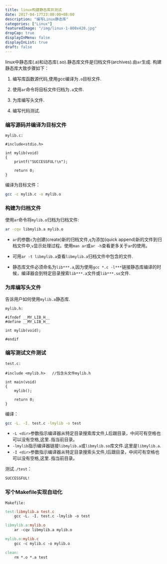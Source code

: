 ```yaml
---
title: linux构建静态库并测试
date: 2017-04-17T23:00:00+08:00
description: "编写Linux静态库"
categories: ["Linux"]
featuredImage: "/img/linux-1-800x420.jpg"
dropCap: true
displayInMenu: false
displayInList: true
draft: false
---
```


linux中静态库(.a)和动态库(.so).静态库文件是归档文件(archives).由`ar`生成.
构建静态库大致步骤如下：

1. 编写库函数源代码,使用gcc编译为`.o`目标文件.

2. 使用`ar`命令将目标文件归档为`.a`文件.

3. 为库编写头文件.

4. 编写代码测试.

<!-- more -->

### 编写源码并编译为目标文件
`mylib.c:`
```1c
#include<stdio.h>

int mylib(void)
{
	printf("SUCCESSFUL!\n");

	return 0;
}

```
编译为目标文件：
```bash
gcc -c mylib.c -o mylib.o
```
### 构建为归档文件
使用`ar`命令将`mylib.o`归档为归档文件:
```bash
ar -cqv libmylib.a mylib.o
```
- `ar`的参数`c`为创建(create)新的归档文件,`q`为添加(quick append)新的文件到归档文件中,`v`显示处理过程。使用`man ar`或`ar -h`查看更多关于`ar`的使用。
- 可用`ar -t libmylib.a`查看`libmylib.a`归档文件中包含的文件.

- 静态库文件必须命名为`lib***.a`,因为使用`gcc *.c -l***`链接静态库编译的时候，编译器会到特定目录搜索`lib***.a`文件或`lib***.so`文件.

### 为库编写头文件
告诉用户如何使用`mylib.a`静态库.

`mylib.h:`
```1c
#ifndef __MY_LIB_H__
#define __MY_LIB_H__

int mylib(void);

#endif

```
### 编写测试文件测试
`test.c:`
```1c
#include <mylib.h>   //包含头文件mylib.h

int main(void)
{
	mylib();

	return 0;
}

```
编译：
```bash
gcc -L. -I. test.c -lmylib -o test
```
- `-L <dir>`参数指示编译器从特定目录搜索库文件,L后跟目录，中间可有空格也可以没有空格,这里`.`指当前目录。
- `-lmylib`指示编译器链接`libmylib.a`或`libmylib.so`库文件.这里是`libmylib.a`.
- `-I <dir>`参数指示编译器从特定目录搜索头文件,I后跟目录，中间可有空格也可以没有空格,这里`.`指当前目录。

测试`./test`：
```bash
SUCCESSFUL!
```
### 写个Makefile实现自动化
`Makefile:`
```makefile
test:libmylib.a test.c
	gcc -L. -I. test.c -lmylib -o test

libmylib.a:mylib.o
	ar -cqv libmylib.a mylib.o

mylib.o:mylib.c
	gcc -c mylib.c -o mylib.o

clean:
	rm *.o *.a test
```
